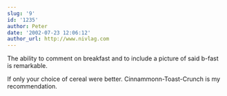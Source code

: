 ```yaml
---
slug: '9'
id: '1235'
author: Peter
date: '2002-07-23 12:06:12'
author_url: http://www.nivlag.com
---
```

The ability to comment on breakfast and to include a picture of said b-fast is remarkable.

If only your choice of cereal were better. Cinnammonn-Toast-Crunch is my recommendation.
